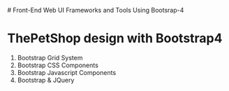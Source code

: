 # Front-End Web UI Frameworks and Tools Using Bootsrap-4
# ThePetShop design with Bootstrap4 
  1. Bootstrap Grid System 
  2. Bootstrap CSS Components 
  3. Bootstrap Javascript Components
  3. Bootstrap & JQuery



